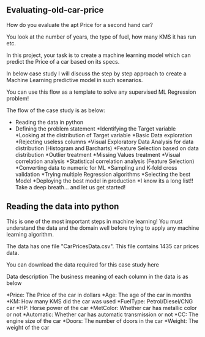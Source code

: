 ## Evaluating-old-car-price

How do you evaluate the apt Price for a second hand car?

You look at the number of years, the type of fuel, how many KMS it has run etc.

In this project, your task is to create a machine learning model which can predict the Price of a car based on its specs.

In below case study I will discuss the step by step approach to create a Machine Learning predictive model in such scenarios.

You can use this flow as a template to solve any supervised ML Regression problem!

The flow of the case study is as below:

* Reading the data in python
* Defining the problem statement
*Identifying the Target variable
*Looking at the distribution of Target variable
*Basic Data exploration
*Rejecting useless columns
*Visual Exploratory Data Analysis for data distribution (Histogram and Barcharts)
*Feature Selection based on data distribution
*Outlier treatment
*Missing Values treatment
*Visual correlation analysis
*Statistical correlation analysis (Feature Selection)
*Converting data to numeric for ML
*Sampling and K-fold cross validation
*Trying multiple Regression algorithms
*Selecting the best Model
*Deploying the best model in production
*I know its a long list!! Take a deep breath... and let us get started!

## Reading the data into python
This is one of the most important steps in machine learning! You must understand the data and the domain well before trying to apply any machine learning algorithm.

The data has one file "CarPricesData.csv". This file contains 1435 car prices data.

You can download the data required for this case study here

Data description
The business meaning of each column in the data is as below

*Price: The Price of the car in dollars
*Age: The age of the car in months
*KM: How many KMS did the car was used
*FuelType: Petrol/Diesel/CNG car
*HP: Horse power of the car
*MetColor: Whether car has metallic color or not
*Automatic: Whether car has automatic transmission or not
*CC: The engine size of the car
*Doors: The number of doors in the car
*Weight: The weight of the car
